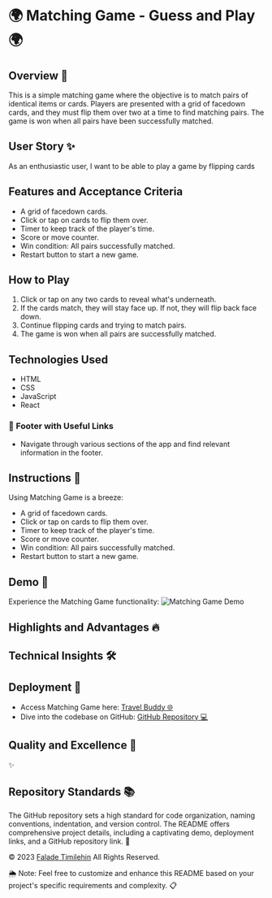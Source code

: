 # 🌍 Matching Game - Guess and Play 🌍

## Overview 🌟

This is a simple matching game where the objective is to match pairs of identical items or cards. Players are presented with a grid of facedown cards, and they must flip them over two at a time to find matching pairs. The game is won when all pairs have been successfully matched.

## User Story ✨

As an enthusiastic user, I want to be able to play a game by flipping cards

## Features and Acceptance Criteria

- A grid of facedown cards.
- Click or tap on cards to flip them over.
- Timer to keep track of the player's time.
- Score or move counter.
- Win condition: All pairs successfully matched.
- Restart button to start a new game.

## How to Play

1. Click or tap on any two cards to reveal what's underneath.
2. If the cards match, they will stay face up. If not, they will flip back face down.
3. Continue flipping cards and trying to match pairs.
4. The game is won when all pairs are successfully matched.

## Technologies Used

- HTML
- CSS
- JavaScript
- React

### 📜 Footer with Useful Links

- Navigate through various sections of the app and find relevant information in the footer.

## Instructions 📝

Using Matching Game is a breeze:

- A grid of facedown cards.
- Click or tap on cards to flip them over.
- Timer to keep track of the player's time.
- Score or move counter.
- Win condition: All pairs successfully matched.
- Restart button to start a new game.

## Demo 📸

Experience the Matching Game functionality:
![Matching Game Demo](./src/assets/img/demo.gif)

## Highlights and Advantages 🔥

## Technical Insights 🛠️

## Deployment 🚀

- Access Matching Game here: [Travel Buddy 🌐](https://faladetimilehin.github.io/matching-game/)
- Dive into the codebase on GitHub: [GitHub Repository 💻](https://github.com/faladetimilehin/matching-game.git)

## Quality and Excellence 🌟

✨

## Repository Standards 📚

The GitHub repository sets a high standard for code organization, naming conventions, indentation, and version control. The README offers comprehensive project details, including a captivating demo, deployment links, and a GitHub repository link. 📝

© 2023 [Falade Timilehin](https://github.com/faladetimilehin) All Rights Reserved.

🌦️ Note: Feel free to customize and enhance this README based on your project's specific requirements and complexity. 📋
